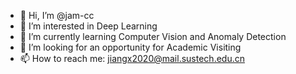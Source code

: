 - 👋 Hi, I’m @jam-cc
- 👀 I’m interested in Deep Learning 
- 🌱 I’m currently learning Computer Vision and Anomaly Detection
- 💞️ I’m looking for an opportunity for Academic Visiting
- 📫 How to reach me: jiangx2020@mail.sustech.edu.cn

<!---
jam-cc/jam-cc is a ✨ special ✨ repository because its `README.md` (this file) appears on your GitHub profile.
You can click the Preview link to take a look at your changes.
--->
